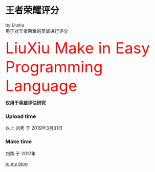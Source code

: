 # 王者荣耀评分
by Liuxiu </br>
用于对王者荣耀的英雄进行评分

<font color=#FF0000 size=8>LiuXiu Make in Easy Programming Language</font>

**仅用于英雄评估研究**

### Upload time

以上 刘秀 于 2019年3月31日

### Make time 

刘秀 于 2017年


[to my blog](https://liuxiu.com)
